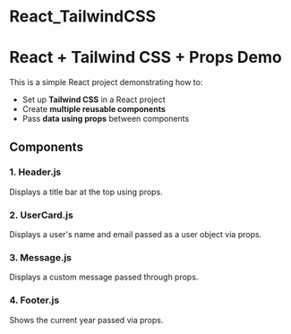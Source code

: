 # React_TailwindCSS

# React + Tailwind CSS + Props Demo

This is a simple React project demonstrating how to:
- Set up **Tailwind CSS** in a React project
- Create **multiple reusable components**
- Pass **data using props** between components


## Components
### 1. Header.js
Displays a title bar at the top using props.

### 2. UserCard.js
Displays a user's name and email passed as a user object via props.

### 3. Message.js
Displays a custom message passed through props.

### 4. Footer.js
Shows the current year passed via props.
